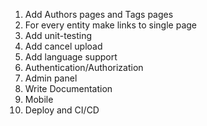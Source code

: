 1. Add Authors pages and Tags pages
1. For every entity make links to single page
1. Add unit-testing
1. Add cancel upload
1. Add language support
1. Authentication/Authorization
1. Admin panel
1. Write Documentation
1. Mobile
1. Deploy and CI/CD
